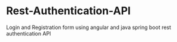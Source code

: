 # Rest-Authentication-API
Login and Registration form using angular and java spring boot rest authentication API

